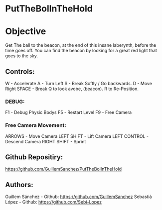 ﻿# PutTheBolInTheHold

# Objective

Get The ball to the beacon, at the end of this insane laberynth, before the time goes off. 
You can find the beacon by looking for a great red light that goes to the sky.

## Controls: 

W - Accelerate
A - Turn Left
S - Break Softly / Go backwards.
D - Move Right
SPACE - Break
Q to look avobe, (beacon). 
R to Re-Position. 

### DEBUG:
F1 - Debug Physic Bodys
F5 - Restart Level 
F9 - Free Camera 

### Free Camera Movement: 

ARROWS - Move Camera
LEFT SHIFT - Lift Camera
LEFT CONTROL - Descend Camera
RIGHT SHIFT - Sprint


## Github Repositiry: 
https://github.com/GuillemSanchez/PutTheBolInTheHold

## Authors:

Guillem Sánchez - Github: https://github.com/GuillemSanchez
Sebastià López - Github: https://github.com/Sebi-Lopez

